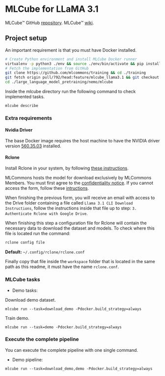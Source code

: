 # MLCube for LLaMA 3.1

MLCube™ GitHub [repository](https://github.com/mlcommons/mlcube). MLCube™ [wiki](https://mlcommons.github.io/mlcube/).

## Project setup

An important requirement is that you must have Docker installed.

```bash
# Create Python environment and install MLCube Docker runner 
virtualenv -p python3 ./env && source ./env/bin/activate && pip install mlcube-docker
# Fetch the implementation from GitHub
git clone https://github.com/mlcommons/training && cd ./training
git fetch origin pull/792/head:feature/mlcube_llama3.1 && git checkout feature/mlcube_llama3.1
cd ./large_language_model_pretraining/nemo/mlcube
```

Inside the mlcube directory run the following command to check implemented tasks.

```shell
mlcube describe
```

### Extra requirements

#### Nvidia Driver

The base Docker image requires the host machine to have the NVIDIA driver version [560.35.03](https://www.nvidia.com/en-us/drivers/details/231063/) installed.

#### Rclone

Install Rclone in your system, by following [these instructions](https://rclone.org/install/).

MLCommons hosts the model for download exclusively by MLCommons Members. You must first agree to the [confidentiality notice](https://sites.google.com/view/mlcommons-llama3-1). If you cannot access the form, follow these [intructions](https://github.com/mlcommons/training/tree/master/large_language_model_pretraining/nemo#checkpoint-download).

When finishing the previous form, you will receive an email with access to the Drive folder containing a file called `Llama 3.1 CLI Download Instructions`, follow the instructions inside that file up to step: `3. Authenticate Rclone with Google Drive`.

When finishing this step a configuration file for Rclone will contain the necessary data to download the dataset and models. To check where this file is located run the command:

```bash
rclone config file
```

 **Default:** `~/.config/rclone/rclone.conf`

Finally copy that file inside the `workspace` folder that is located in the same path as this readme, it must have the name `rclone.conf`.

### MLCube tasks

* Demo tasks:

Download demo dataset.

```shell
mlcube run --task=download_demo -Pdocker.build_strategy=always
```

Train demo.

```shell
mlcube run --task=demo -Pdocker.build_strategy=always
```

### Execute the complete pipeline

You can execute the complete pipeline with one single command.

* Demo pipeline:

```shell
mlcube run --task=download_demo,demo -Pdocker.build_strategy=always
```
